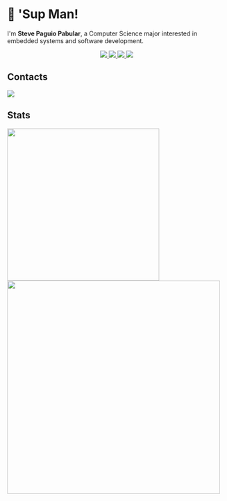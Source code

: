 # :hatching_chick: 'Sup Man!

I'm **Steve Paguio Pabular**, a Computer Science major interested in embedded systems and software development.

<p align="center">
<a href="https://github.com/steguiosaur">
    <img src="https://skillicons.dev/icons?i=python,cpp,c,java" />
</a>
<a href="https://github.com/steguiosaur">
    <img src="https://skillicons.dev/icons?i=javascript,html,css,nodejs" />
</a>
<a href="https://github.com/steguiosaur">
    <img src="https://skillicons.dev/icons?i=vim,neovim,git,github" />
</a>
<a href="https://github.com/steguiosaur">
    <img src="https://skillicons.dev/icons?i=linux,latex,bash,sqlite" />
</a>
</p>
  
## Contacts

<a href="https://www.linkedin.com/in/stevepaguio">
    <img src="https://skillicons.dev/icons?i=linkedin" />
</a>

## Stats

<div class="container">
 <img style="height: auto; width: 350px;" class="img" src="https://github-readme-stats.vercel.app/api/top-langs/?username=steguiosaur&layout=compact&theme=dark" />
 <img style="height: auto; width: 490px;" class="img" src="https://streak-stats.demolab.com/?user=steguiosaur&theme=dark" />
</div>
